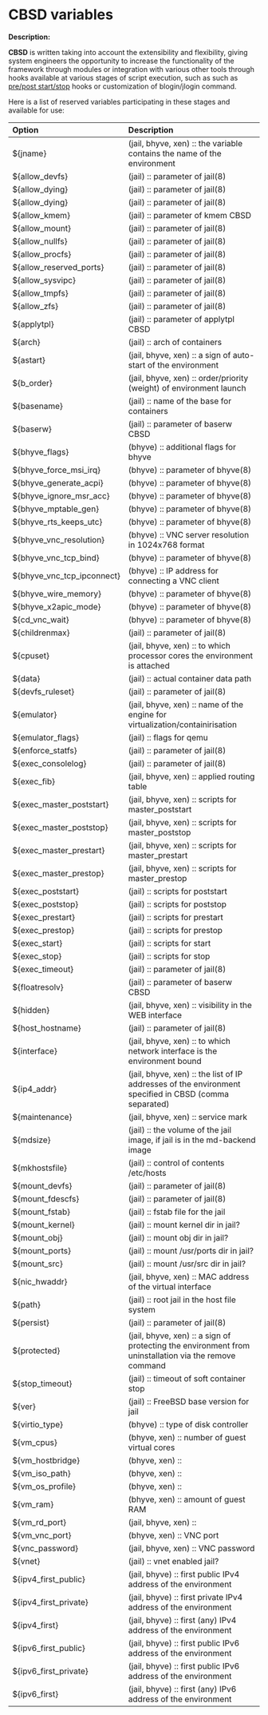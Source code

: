 # CBSD variables

**Description:**

**CBSD** is written taking into account the extensibility and flexibility, giving system engineers the opportunity to increase the functionality of the framework through modules or integration with various other tools through hooks available at various stages of script execution, such as such as [pre/post start/stop](https://www.bsdstore.ru/en/12.0.x/wf_jconfig_ssi.html#execscript) hooks or customization of blogin/jlogin command.

Here is a list of reserved variables participating in these stages and available for use:

| Option | Description |
|:------| :-----------|
|${jname} | (jail, bhyve, xen) :: the variable contains the name of the environment|
|${allow_devfs} | (jail) :: parameter of jail(8) |
|${allow_dying} | (jail) :: parameter of jail(8) |
|${allow_dying} | (jail) :: parameter of jail(8) |
|${allow_kmem}  | (jail) :: parameter of kmem CBSD |
|${allow_mount} | (jail) :: parameter of jail(8) |
|${allow_nullfs}| (jail) :: parameter of jail(8) |
|${allow_procfs}| (jail) :: parameter of jail(8) |
|${allow_reserved_ports} | (jail) :: parameter of jail(8) |
|${allow_sysvipc} | (jail) :: parameter of jail(8) |
|${allow_tmpfs} | (jail) :: parameter of jail(8) |
|${allow_zfs} | (jail) :: parameter of jail(8) |
|${applytpl} | (jail) :: parameter of applytpl CBSD |
|${arch} | (jail) :: arch of containers |
|${astart} | (jail, bhyve, xen) :: a sign of auto-start of the environment |
|${b_order} | (jail, bhyve, xen) :: order/priority (weight) of environment launch |
|${basename} | (jail) :: name of the base for containers |
|${baserw} | (jail) :: parameter of baserw CBSD |
|${bhyve_flags} | (bhyve) :: additional flags for bhyve |
|${bhyve_force_msi_irq} | (bhyve) :: parameter of bhyve(8) |
|${bhyve_generate_acpi} | (bhyve) :: parameter of bhyve(8) |
|${bhyve_ignore_msr_acc} | (bhyve) :: parameter of bhyve(8) |
|${bhyve_mptable_gen} | (bhyve) :: parameter of bhyve(8) |
|${bhyve_rts_keeps_utc} | (bhyve) :: parameter of bhyve(8) |
|${bhyve_vnc_resolution} | (bhyve) :: VNC server resolution in 1024x768 format |
|${bhyve_vnc_tcp_bind} | (bhyve) :: parameter of bhyve(8) |
|${bhyve_vnc_tcp_ipconnect} | (bhyve) :: IP address for connecting a VNC client |
|${bhyve_wire_memory} | (bhyve) :: parameter of bhyve(8) |
|${bhyve_x2apic_mode} | (bhyve) :: parameter of bhyve(8) |
|${cd_vnc_wait} | (bhyve) :: parameter of bhyve(8) |
|${childrenmax} | (jail) :: parameter of jail(8) |
|${cpuset} | (jail, bhyve, xen) :: to which processor cores the environment is attached |
|${data} | (jail) :: actual container data path |
|${devfs_ruleset} | (jail) :: parameter of jail(8) |
|${emulator} | (jail, bhyve, xen) :: name of the engine for virtualization/containirisation |
|${emulator_flags} | (jail) :: flags for qemu |
|${enforce_statfs} | (jail) :: parameter of jail(8) |
|${exec_consolelog} | (jail) :: parameter of jail(8) |
|${exec_fib} | (jail, bhyve, xen) :: applied routing table |
|${exec_master_poststart} | (jail, bhyve, xen) :: scripts for master_poststart |
|${exec_master_poststop} | (jail, bhyve, xen) :: scripts for master_poststop |
|${exec_master_prestart} | (jail, bhyve, xen) :: scripts for master_prestart |
|${exec_master_prestop} | (jail, bhyve, xen) :: scripts for master_prestop |
|${exec_poststart} | (jail) :: scripts for poststart |
|${exec_poststop} | (jail) :: scripts for poststop |
|${exec_prestart} | (jail) :: scripts for prestart |
|${exec_prestop} | (jail) :: scripts for prestop |
|${exec_start} | (jail) :: scripts for start |
|${exec_stop} | (jail) :: scripts for stop |
|${exec_timeout} | (jail) :: parameter of jail(8) |
|${floatresolv} | (jail) :: parameter of baserw CBSD |
|${hidden} | (jail, bhyve, xen) :: visibility in the WEB interface |
|${host_hostname} | (jail) :: parameter of jail(8) |
|${interface} | (jail, bhyve, xen) :: to which network interface is the environment bound |
|${ip4_addr} | (jail, bhyve, xen) :: the list of IP addresses of the environment specified in CBSD (comma separated) |
|${maintenance} | (jail, bhyve, xen) :: service mark |
|${mdsize} | (jail) :: the volume of the jail image, if jail is in the md-backend image |
|${mkhostsfile} | (jail) :: control of contents /etc/hosts |
|${mount_devfs} | (jail) :: parameter of jail(8) |
|${mount_fdescfs} | (jail) :: parameter of jail(8) |
|${mount_fstab} | (jail) :: fstab file for the jail |
|${mount_kernel} | (jail) :: mount kernel dir in jail? |
|${mount_obj} | (jail) :: mount obj dir in jail? |
|${mount_ports} | (jail) :: mount /usr/ports dir in jail? |
|${mount_src} | (jail) :: mount /usr/src dir in jail? |
|${nic_hwaddr} | (jail, bhyve, xen) :: MAC address of the virtual interface |
|${path} | (jail) :: root jail in the host file system |
|${persist} | (jail) :: parameter of jail(8) |
|${protected} | (jail, bhyve, xen) :: a sign of protecting the environment from uninstallation via the remove command |
|${stop_timeout} | (jail) :: timeout of soft container stop |
|${ver} | (jail) :: FreeBSD base version for jail |
|${virtio_type} | (bhyve) :: type of disk controller |
|${vm_cpus} | (bhyve, xen) :: number of guest virtual cores |
|${vm_hostbridge} | (bhyve, xen) ::  |
|${vm_iso_path} | (bhyve, xen) :: |
|${vm_os_profile} | (bhyve, xen) :: |
|${vm_ram} | (bhyve, xen) :: amount of guest RAM |
|${vm_rd_port} | (jail, bhyve, xen) :: |
|${vm_vnc_port} | (bhyve, xen) :: VNC port |
|${vnc_password} | (jail, bhyve, xen) :: VNC password |
|${vnet} | (jail) :: vnet enabled jail? |
|${ipv4_first_public} | (jail, bhyve) :: first public IPv4 address of the environment |
|${ipv4_first_private} | (jail, bhyve) :: first private IPv4 address of the environment |
|${ipv4_first} | (jail, bhyve) :: first (any) IPv4 address of the environment |
|${ipv6_first_public} | (jail, bhyve) :: first public IPv6 address of the environment |
|${ipv6_first_private} | (jail, bhyve) :: first public IPv6 address of the environment |
|${ipv6_first} | (jail, bhyve) :: first (any) IPv6 address of the environment |


